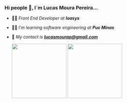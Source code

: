 ### Hi people :love_you_gesture:, I`m Lucas Moura Pereira...

- :man_technologist: *Front End Developer at **Ioasys***
- :student: *I'm learning software engineering at **Puc Minas***
- :e-mail: *My contact is **lucasmourap@gmail.com***

  <div>
    <img height="180em" src="https://github-readme-stats.vercel.app/api?username=LucasMouraPereira&show_icons=true&theme=tokyonight" />
    <img height="180em" src="https://github-readme-stats.vercel.app/api/top-langs/?username=LucasMouraPereira&langs_count=4&show_icons=true&theme=tokyonight&layout=donut" />
  </div>
